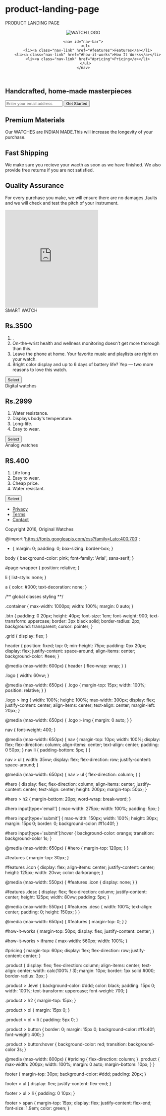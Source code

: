 # product-landing-page
PRODUCT LANDING PAGE
<script src="https://cdn.freecodecamp.org/testable-projects-fcc/v1/bundle.js"></script>
<link
  rel="stylesheet"
  href="https://use.fontawesome.com/releases/v5.8.1/css/all.css"
  integrity="sha384-50oBUHEmvpQ+1lW4y57PTFmhCaXp0ML5d60M1M7uH2+nqUivzIebhndOJK28anvf"
  crossorigin="anonymous"
/>
<div id="page-wrapper">
  <header id="header">
    <div class="logo">
      <img
        id="header-img"
        src="https://www.google.com/search?q=watches+logo+png&rlz=1C1ONGR_enIN930IN930&sxsrf=ALeKk03OvDyKR8DkVhhWzUfS4j_dX1wLWQ:1615693633731&tbm=isch&source=iu&ictx=1&fir=ZFUR790vjCglvM%252CWv9dEhfVi1uaYM%252C_&vet=1&usg=AI4_-kQpxxRE6rJlvsywaFLPUdk373ZsJg&sa=X&ved=2ahUKEwihrero767vAhXixDgGHQpqCdAQ9QF6BAgLEAE&biw=1366&bih=625#imgrc=ZFUR790vjCglvM.png"
        alt="WATCH LOGO"
      />
    </div>

    <nav id="nav-bar">
      <ul>
        <li><a class="nav-link" href="#features">Features</a></li>
        <li><a class="nav-link" href="#how-it-works">How It Works</a></li>
        <li><a class="nav-link" href="#pricing">Pricing</a></li>
      </ul>
    </nav>
  </header>

  <div class="container"></div>

  <section id="hero">
    <h2>Handcrafted, home-made masterpieces</h2>
    <form id="form" action="https://www.freecodecamp.com/email-submit">
      <input
        name="email"
        id="email"
        type="email"
        placeholder="Enter your email address"
        required
      />
      <input id="submit" type="submit" value="Get Started" class="btn" />
    </form>
  </section>

  <div class="container">
    <section id="features">
      <div class="grid">
        <div class="icon"><i class="fa fa-3x fa-fire"></i></div>
        <div class="desc">
          <h2>Premium Materials</h2>
          <p>
            Our WATCHES are INDIAN MADE.This will increase the longevity of your purchase.
          </p>
        </div>
      </div>
      <div class="grid">
        <div class="icon"><i class="fa fa-3x fa-truck"></i></div>
        <div class="desc">
          <h2>Fast Shipping</h2>
          <p>
            We make sure you recieve your wacth as soon as we have finished. We also provide free returns if you are not satisfied.
          </p>
        </div>
      </div>
      <div class="grid">
        <div class="icon">
          <i class="fa fa-3x fa-battery-full" aria-hidden="true"></i>
        </div>
        <div class="desc">
          <h2>Quality Assurance</h2>
          <p>
            For every purchase you make, we will ensure there are no damages ,faults and we will check and test the pitch of your instrument.
          </p>
        </div>
      </div>
    </section>
    <section id="how-it-works">
      <iframe
        id="video"
        height="315"
        src="https://www.youtube.com/watch?v=dNs6zUqu3ek"
        frameborder="0"
        allowfullscreen
      ></iframe>
    </section>
    <section id="pricing">
      <div class="product" id="tenor">
        <div class="level">SMART WATCH</div>
        <h2>Rs.3500</h2>
        <ol>
          <li>.</li>
          <li>On-the-wrist health and wellness monitoring doesn’t get more thorough than this.</li>
          <li>Leave the phone at home. Your favorite music and playlists are right on your watch.</li>
          <li>Bright color display and up to 6 days of battery life? Yep — two more reasons to love this watch.</li>
        </ol>
        <button class="btn">Select</button>
      </div>
      <div class="product" id="bass">
        <div class="level">Digital watches</div>
        <h2>Rs.2999</h2>
        <ol>
          <li>Water resistance.</li>
          <li>Displays body's temperature.</li>
          <li>Long-life.</li>
          <li>Easy to wear.</li>
        </ol>
        <button class="btn">Select</button>
      </div>
      <div class="product" id="valve">
        <div class="level">Analog watches</div>
        <h2>RS.400</h2>
        <ol>
          <li>Life long</li>
          <li>Easy to wear.</li>
          <li>Cheap price.</li>
          <li>Water resistant.</li>
        </ol>
        <button class="btn">Select</button>
      </div>
    </section>
    <footer>
      <ul>
        <li><a href="#">Privacy</a></li>
        <li><a href="#">Terms</a></li>
        <li><a href="#">Contact</a></li>
      </ul>
      <span>Copyright 2016, Original Watches</span>
    </footer>
  </div>
</div>


@import 'https://fonts.googleapis.com/css?family=Lato:400,700';

* {
  margin: 0;
  padding: 0;
  box-sizing: border-box;
}

body {
  background-color: pink;
  font-family: 'Arial', sans-serif;
}

#page-wrapper {
  position: relative;
}

li {
  list-style: none;
}

a {
  color: #000;
  text-decoration: none;
}

/** global classes styling **/

.container {
  max-width: 1000px;
  width: 100%;
  margin: 0 auto;
}

.btn {
  padding: 0 20px;
  height: 40px;
  font-size: 1em;
  font-weight: 900;
  text-transform: uppercase;
  border: 3px black solid;
  border-radius: 2px;
  background: transparent;
  cursor: pointer;
}

.grid {
  display: flex;
}

header {
  position: fixed;
  top: 0;
  min-height: 75px;
  padding: 0px 20px;
  display: flex;
  justify-content: space-around;
  align-items: center;
  background-color: #eee;
}

@media (max-width: 600px) {
  header {
    flex-wrap: wrap;
  }
}

.logo {
  width: 60vw;
}

@media (max-width: 650px) {
  .logo {
    margin-top: 15px;
    width: 100%;
    position: relative;
  }
}

.logo > img {
  width: 100%;
  height: 100%;
  max-width: 300px;
  display: flex;
  justify-content: center;
  align-items: center;
  text-align: center;
  margin-left: 20px;
}

@media (max-width: 650px) {
  .logo > img {
    margin: 0 auto;
  }
}

nav {
  font-weight: 400;
}

@media (max-width: 650px) {
  nav {
    margin-top: 10px;
    width: 100%;
    display: flex;
    flex-direction: column;
    align-items: center;
    text-align: center;
    padding: 0 50px;
  }
  nav li {
    padding-bottom: 5px;
  }
}

nav > ul {
  width: 35vw;
  display: flex;
  flex-direction: row;
  justify-content: space-around;
}

@media (max-width: 650px) {
  nav > ul {
    flex-direction: column;
  }
}

#hero {
  display: flex;
  flex-direction: column;
  align-items: center;
  justify-content: center;
  text-align: center;
  height: 200px;
  margin-top: 50px;
}

#hero > h2 {
  margin-bottom: 20px;
  word-wrap: break-word;
}

#hero input[type='email'] {
  max-width: 275px;
  width: 100%;
  padding: 5px;
}

#hero input[type='submit'] {
  max-width: 150px;
  width: 100%;
  height: 30px;
  margin: 15px 0;
  border: 0;
  background-color: #f1c40f;
}

#hero input[type='submit']:hover {
  background-color: orange;
  transition: background-color 1s;
}

@media (max-width: 650px) {
  #hero {
    margin-top: 120px;
  }
}

#features {
  margin-top: 30px;
}

#features .icon {
  display: flex;
  align-items: center;
  justify-content: center;
  height: 125px;
  width: 20vw;
  color: darkorange;
}

@media (max-width: 550px) {
  #features .icon {
    display: none;
  }
}

#features .desc {
  display: flex;
  flex-direction: column;
  justify-content: center;
  height: 125px;
  width: 80vw;
  padding: 5px;
}

@media (max-width: 550px) {
  #features .desc {
    width: 100%;
    text-align: center;
    padding: 0;
    height: 150px;
  }
}

@media (max-width: 650px) {
  #features {
    margin-top: 0;
  }
}

#how-it-works {
  margin-top: 50px;
  display: flex;
  justify-content: center;
}

#how-it-works > iframe {
  max-width: 560px;
  width: 100%;
}

#pricing {
  margin-top: 60px;
  display: flex;
  flex-direction: row;
  justify-content: center;
}

.product {
  display: flex;
  flex-direction: column;
  align-items: center;
  text-align: center;
  width: calc(100% / 3);
  margin: 10px;
  border: 1px solid #000;
  border-radius: 3px;
}

.product > .level {
  background-color: #ddd;
  color: black;
  padding: 15px 0;
  width: 100%;
  text-transform: uppercase;
  font-weight: 700;
}

.product > h2 {
  margin-top: 15px;
}

.product > ol {
  margin: 15px 0;
}

.product > ol > li {
  padding: 5px 0;
}

.product > button {
  border: 0;
  margin: 15px 0;
  background-color: #f1c40f;
  font-weight: 400;
}

.product > button:hover {
  background-color: red;
  transition: background-color 3s;
}

@media (max-width: 800px) {
  #pricing {
    flex-direction: column;
  }
  .product {
    max-width: 200px;
    width: 100%;
    margin: 0 auto;
    margin-bottom: 10px;
  }
}

footer {
  margin-top: 30px;
  background-color: #ddd;
  padding: 20px;
}

footer > ul {
  display: flex;
  justify-content: flex-end;
}

footer > ul > li {
  padding: 0 10px;
}

footer > span {
  margin-top: 15px;
  display: flex;
  justify-content: flex-end;
  font-size: 1.9em;
  color: green;
}
